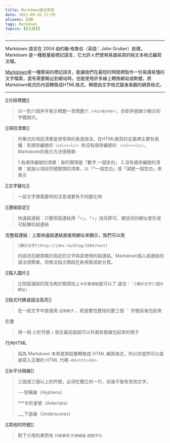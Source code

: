 ```yaml
---
title: Markdown語法學習
date: 2021-09-16 17:59
aliases: 記錄 
tags: Markdown
topics: [[主題]]
---
```


---


Markdown 語言在 2004 由約翰·格魯伯（英語：John Gruber）創建。Markdown 是一種輕量級標記語言，它允許人們使用易讀易寫的純文本格式編寫文檔。

[Markdown](http://markdown.tw/)是一種簡易的標記語言，能讓我們在最短的時間裡製作一份易讀易懂的文字檔案，當有需要輸出到網站時，也能使用許多線上轉換網站或軟體，將Markdown格式的內容轉換成HTML格式，瞬間由文字格式變身美觀的網頁格式。

---


[[分段標題]]
>以一到六個井字表示標題一至標題六`（<h1>到<h6>）`，亦即井號越少顯示的字體越大。

[[項目清單]]
>
>列舉式的項目清單是很常用的表達語法，在HTML網頁的定義裡主要有兩種：有順序編號的`（<ol>+<li>）`和沒有順序編號的 `（<ul>+<li>）`，Markdown的表示方法很簡單:
>
>1.有順序編號的清單：每列開頭是「數字.一個空白」
>2.沒有順序編號的清單：就是以項目符號開頭的清單，以「*一個空白」或「減號一個空白」來表示
>


[[文字變化]]

>一段文字裡需要特別注意或要有不同變化時



[[連結設定]]

>快速超連結：只要把超連結用「<」、「>」括住即可，被括住的網址會形成可點擊的超連結
>
完整超連結：上面快速超連結直接用網址來顯示，我們可以用
>
> `[顯示文字](http://jdev.tw/blog/3504/test) `
>
>的語法在網頁顯示指定的文字與其使用的超連結。Markdown插入超連結的語法很簡單，但無法指示開啟在新視窗或新分頁。

[[插入圖片]]
>比照超連結的寫法再於開頭加上`半形驚嘆號`就可以了
> 語法： `![顯示文字](圖片網址)`



[[程式代碼或語法高亮]]
>在一般文字中直接用 `這個樣子` ，若是要包整段的要三個 ``` 符號前後包起來



引言
>  用一個 小於符號  `>`  放在最前面就可以外面有框線包起來的樣子


行內HTML
>因為 Markdown 本來就預設要轉換成 HTML 網頁格式，所以你當然可以直接寫入正確的 HTML 代碼   `<H1>ttt</H1>`



[[水平分隔線]]
>三個或三個以上的符號，必須在獨立的一行，前後不能有其他文字。
>
> ---短橫線（Hyphens）
> 
> ***半形星號（Asterisks）
> 
> ___下底線（Underscores）


[[其他的符號]]
>剩下少用的東西有 `代辦事項`  `列表縮進` `跳脫字元`

